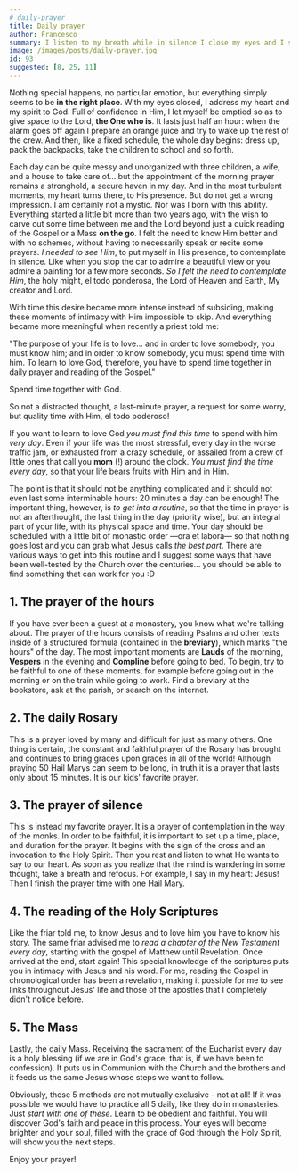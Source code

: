 ```yaml
---
# daily-prayer
title: Daily prayer
author: Francesco
summary: I listen to my breath while in silence I close my eyes and I start praying. It is 6:30 A.M., everyone is sleeping, the light of the new day that appears from the window is soft and reassuring. For me, this is the best moment of the day.
image: /images/posts/daily-prayer.jpg
id: 93
suggested: [8, 25, 11]  
---
```


Nothing special happens, no particular emotion, but everything simply seems to be **in the right place**. With my eyes closed, I address my heart and my spirit to God. Full of confidence in Him, I let myself be emptied so as to give space to the Lord, **the One who is**. It lasts just half an hour: when the alarm goes off again I prepare an orange juice and try to wake up the rest of the crew. And then, like a fixed schedule, the whole day begins: dress up, pack the backpacks, take the children to school and so forth.  

Each day can be quite messy and unorganized with three children, a wife, and a house to take care of… but the appointment of the morning prayer remains a stronghold, a secure haven in my day. And in the most turbulent moments, my heart turns there, to His presence. But do not get a wrong impression. I am certainly not a mystic. Nor was I born with this ability. Everything started a little bit more than two years ago, with the wish to carve out some time between me and the Lord beyond just a quick reading of the Gospel or a Mass **on the go**. I felt the need to know Him better and with no schemes, without having to necessarily speak or recite some prayers. *I needed to see Him*, to put myself in His presence, to contemplate in silence. Like when you stop the car to admire a beautiful view or you admire a painting for a few more seconds. *So I felt the need to contemplate Him*, the holy might, el todo ponderosa, the Lord of Heaven and Earth, My creator and Lord.  

With time this desire became more intense instead of subsiding, making these moments of intimacy with Him impossible to skip. And everything became more meaningful when recently a priest told me:  

"The purpose of your life is to love... and in order to love somebody, you must know him; and in order to know somebody, you must spend time with him. To learn to love God, therefore, you have to spend time together in daily prayer and reading of the Gospel."  

Spend time together with God.  

So not a distracted thought, a last-minute prayer, a request for some worry, but quality time with Him, el todo poderoso!  

If you want to learn to love God *you must find this time* to spend with him *very day*. Even if your life was the most stressful, every day in the worse traffic jam, or exhausted from a crazy schedule, or assailed from a crew of little ones that call you **mom** (!) around the clock. *You must find the time every day*, so that your life bears fruits with Him and in Him.

The point is that it should not be anything complicated and it should not even last some interminable hours: 20 minutes a day can be enough! The important thing, however, is *to get into a routine*, so that the time in prayer is not an afterthought, the last thing in the day (priority wise), but an integral part of your life, with its physical space and time. Your day should be scheduled with a little bit of monastic order —ora et labora— so that nothing goes lost and you can grab what Jesus calls *the best part*. There are various ways to get into this routine and I suggest some ways that have been well-tested by the Church over the centuries... you should be able to find something that can work for you :D  

## 1. The prayer of the hours  

If you have ever been a guest at a monastery, you know what we're talking about. The prayer of the hours consists of reading Psalms and other texts inside of a structured formula (contained in the **breviary**), which marks "the hours" of the day. The most important moments are **Lauds** of the morning, **Vespers** in the evening and **Compline** before going to bed. To begin, try to be faithful to one of these moments, for example before going out in the morning or on the train while going to work. Find a breviary at the bookstore, ask at the parish, or search on the internet.  

## 2. The daily Rosary  

This is a prayer loved by many and difficult for just as many others. One thing is certain, the constant and faithful prayer of the Rosary has brought and continues to bring graces upon graces in all of the world! Although praying 50 Hail Marys can seem to be long, in truth it is a prayer that lasts only about 15 minutes. It is our kids' favorite prayer.  

## 3. The prayer of silence  

This is instead my favorite prayer. It is a prayer of contemplation in the way of the monks. In order to be faithful, it is important to set up a time, place, and duration for the prayer. It begins with the sign of the cross and an invocation to the Holy Spirit. Then you rest and listen to what He wants to say to our heart. As soon as you realize that the mind is wandering in some thought, take a breath and refocus. For example, I say in my heart: Jesus! Then I finish the prayer time with one Hail Mary.  

## 4. The reading of the Holy Scriptures  

Like the friar told me, to know Jesus and to love him you have to know his story. The same friar advised me to *read a chapter of the New Testament every day*, starting with the gospel of Matthew until Revelation. Once arrived at the end, start again! This special knowledge of the scriptures puts you in intimacy with Jesus and his word. For me, reading the Gospel in chronological order has been a revelation, making it possible for me to see links throughout Jesus' life and those of the apostles that I completely didn't notice before.  

## 5. The Mass  

Lastly, the daily Mass. Receiving the sacrament of the Eucharist every day is a holy blessing (if we are in God's grace, that is, if we have been to confession). It puts us in Communion with the Church and the brothers and it feeds us the same Jesus whose steps we want to follow.  

Obviously, these 5 methods are not mutually exclusive - not at all! If it was possible we would have to practice all 5 daily, like they do in monasteries. Just *start with one of these*. Learn to be obedient and faithful. You will discover God's faith and peace in this process. Your eyes will become brighter and your soul, filled with the grace of God through the Holy Spirit, will show you the next steps.  

Enjoy your prayer!  
